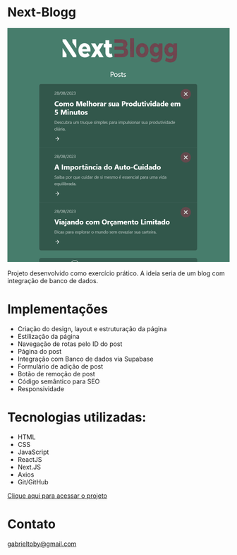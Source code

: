 # Next-Blogg

![preview](./public/preview.PNG)

Projeto desenvolvido como exercício prático. A ideia seria de um blog com integração de banco de dados.

# Implementações
- Criação do design, layout e estruturação da página
- Estilização da página
- Navegação de rotas pelo ID do post
- Página do post
- Integração com Banco de dados via Supabase
- Formulário de adição de post
- Botão de remoção de post
- Código semântico para SEO
- Responsividade

# Tecnologias utilizadas:
- HTML
- CSS
- JavaScript
- ReactJS
- Next.JS
- Axios
- Git/GitHub

[Clique aqui para acessar o projeto](https://next-blogg-theta.vercel.app/)

# Contato
gabrieltoby@gmail.com
